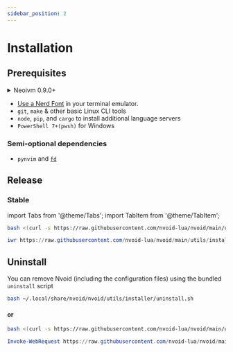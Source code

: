 ```yaml
---
sidebar_position: 2
---
```



# Installation

## Prerequisites

<details>
<summary>Neoivm 0.9.0+</summary>
<h2 id="#heading-id">Installing Neoivm 0.9.0+</h2>

### NeoVim installation options

> Note: This is a summary of [NeoVim's installation page](https://github.com/neovim/neovim/wiki/Installing-Neovim)

#### [With an appimage](https://github.com/neovim/neovim/wiki/Installing-Neovim#appimage-universal-linux-package)

This should work across all Linux distros.

```shell
curl -LO https://github.com/neovim/neovim/releases/latest/download/nvim.appimage
chmod u+x nvim.appimage
./nvim.appimage
```

Then consider moving this to your local/user bin & adding an alias to this

```shell
mv ./nvim.appimage ~/.local/bin/
echo "alias vim='/home/<YOUR USERNAME>/.local/bin/nvim.appimage'" >>~/.<bashrc or zshrc>
```

#### [Using PACMAN on Arch](https://github.com/neovim/neovim/wiki/Installing-Neovim#arch-linux)

```shell
sudo pacman -S neovim
```

#### [Using APT on Ubuntu](https://github.com/neovim/neovim/wiki/Installing-Neovim#ubuntu)

> Note: This doesn't work with Debian

```shell
sudo add-apt-repository ppa:neovim-ppa/stable
sudo apt-get update
sudo apt-get install neovim
```

### For Windows:
#### First Install Chocolatey in an administrative-shell

```powershell
Set-ExecutionPolicy Bypass -Scope Process -Force; [System.Net.ServicePointManager]::SecurityProtocol = [System.Net.ServicePointManager]::SecurityProtocol -bor 3072; iex ((New-Object System.Net.WebClient).DownloadString('https://community.chocolatey.org/install.ps1'))
```

#### Then install neovim and powershell 7
```powershell
choco install neovim pwsh
```

</details>

- [Use a Nerd Font](https://www.nerdfonts.com/) in your terminal emulator.
- `git`, `make` & other basic Linux CLI tools
- `node`, `pip`, and `cargo` to install additional language servers
- `PowerShell 7+(pwsh)` for Windows

### Semi-optional dependencies
- `pynvim` and [`fd`](https://github.com/sharkdp/fd)

## Release
### Stable

import Tabs from '@theme/Tabs';
import TabItem from '@theme/TabItem';

<Tabs>
<TabItem value="linux/macos" label="Linux/MacOs">

```bash
bash <(curl -s https://raw.githubusercontent.com/nvoid-lua/nvoid/main/utils/installer/install.sh)
```

</TabItem>
<TabItem value="windows" label="Windows">

```powershell
iwr https://raw.githubusercontent.com/nvoid-lua/nvoid/main/utils/installer/install.ps1 -UseBasicParsing | iex
```
</TabItem>
</Tabs>

## Uninstall

You can remove Nvoid (including the configuration files) using the bundled `uninstall` script

<Tabs>
<TabItem value="linux/macos" label="Linux/MacOs">

```bash
bash ~/.local/share/nvoid/nvoid/utils/installer/uninstall.sh
```

#### **or**

```bash
bash <(curl -s https://raw.githubusercontent.com/nvoid-lua/nvoid/main/utils/installer/uninstall.sh)
```

</TabItem>
<TabItem value="windows" label="Windows">

```powershell
Invoke-WebRequest https://raw.githubusercontent.com/nvoid-lua/nvoid/main/utils/installer/uninstall.ps1 -UseBasicParsing | Invoke-Expression
```

</TabItem>
</Tabs>
